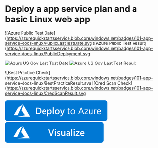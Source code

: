 # Deploy a app service plan and a basic Linux web app

![Azure Public Test Date](https://azurequickstartsservice.blob.core.windows.net/badges/101-app-service-docs-linux/PublicLastTestDate.svg
![Azure Public Test Result](https://azurequickstartsservice.blob.core.windows.net/badges/101-app-service-docs-linux/PublicDeployment.svg

![Azure US Gov Last Test Date](https://azurequickstartsservice.blob.core.windows.net/badges/101-app-service-docs-linux/FairfaxLastTestDate.svg)
![Azure US Gov Last Test Result](https://azurequickstartsservice.blob.core.windows.net/badges/101-app-service-docs-linux/FairfaxDeployment.svg)

![Best Practice Check](https://azurequickstartsservice.blob.core.windows.net/badges/101-app-service-docs-linux/BestPracticeResult.svg
![Cred Scan Check](https://azurequickstartsservice.blob.core.windows.net/badges/101-app-service-docs-linux/CredScanResult.svg

[![Deploy To Azure](https://raw.githubusercontent.com/Azure/azure-quickstart-templates/master/1-CONTRIBUTION-GUIDE/images/deploytoazure.svg?sanitize=true)](https://portal.azure.com/#create/Microsoft.Template/uri/https%3A%2F%2Fraw.githubusercontent.com%2FAzure%2Fazure-quickstart-templates%2Fmaster%2F101-app-service-docs-linux%2Fazuredeploy.json)
[![Visualize](https://raw.githubusercontent.com/Azure/azure-quickstart-templates/master/1-CONTRIBUTION-GUIDE/images/visualizebutton.svg?sanitize=true)](http://armviz.io/#/?load=https%3A%2F%2Fraw.githubusercontent.com%2FAzure%2Fazure-quickstart-templates%2Fmaster%2F101-app-service-docs-linux%2Fazuredeploy.json)
